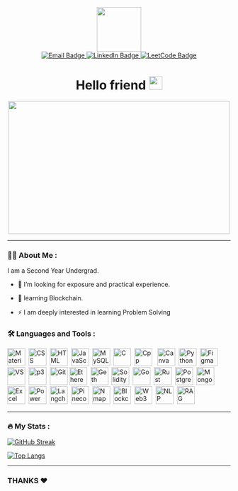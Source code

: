<div id="header" align="center">
  <img src="https://media.giphy.com/media/2IudUHdI075HL02Pkk/giphy.gif" width="100"/>

<div id="badges" >
<a href="mailto:atulkm189@gmail.com">
  <img src="https://img.shields.io/badge/Email-D14836?style=for-the-badge&logo=gmail&logoColor=white" alt="Email Badge"/>
</a>

<a href="https://www.linkedin.com/in/atul-kumar-458aa1275">
  <img src="https://img.shields.io/badge/LinkedIn-0A66C2?style=for-the-badge&logo=linkedin&logoColor=white" alt="LinkedIn Badge"/>
</a>

<a href="https://leetcode.com/Atul-k-m">
  <img src="https://img.shields.io/badge/LeetCode-FFA116?style=for-the-badge&logo=leetcode&logoColor=white" alt="LeetCode Badge"/>
</a>
 
</div>
<img src="https://komarev.com/ghpvc/?username=Atul-k-m&style=flat-square&color=blue" alt=""/>
<h1>
  Hello friend
  <img src="https://media.giphy.com/media/hvRJCLFzcasrR4ia7z/giphy.gif" width="30px"/>
</h1>
  </div>
  
  <div align="center">
  <img src="https://media.giphy.com/media/k0ijJhqrUP4T2EvmJ1/giphy.gif" width="500" height="300"/>
</div>

---

### :man_technologist: About Me :
  I am a Second Year Undergrad.

- :telescope: I’m looking for exposure and practical experience.

- :seedling: learning Blockchain.

- :zap: I am deeply interested in learning Problem Solving

### :hammer_and_wrench: Languages and Tools :
<div>
  <img src="https://cdn.jsdelivr.net/gh/devicons/devicon/icons/materialui/materialui-original.svg" title="Material UI" alt="Material UI" width="40" height="40"/>&nbsp; 
 <img src="https://cdn.jsdelivr.net/gh/devicons/devicon/icons/css3/css3-original.svg"  title="CSS3" alt="CSS" width="40" height="40"/>&nbsp;
  <img src="https://cdn.jsdelivr.net/gh/devicons/devicon/icons/html5/html5-original.svg" title="HTML5" alt="HTML" width="40" height="40"/>&nbsp;
  <img src="https://cdn.jsdelivr.net/gh/devicons/devicon/icons/javascript/javascript-original.svg" title="JavaScript" alt="JavaScript" width="40" height="40"/>&nbsp;
  <img src="https://cdn.jsdelivr.net/gh/devicons/devicon/icons/mysql/mysql-original.svg" title="MySQL"  alt="MySQL" width="40" height="40"/>&nbsp;
   <img src="https://cdn.jsdelivr.net/gh/devicons/devicon/icons/c/c-original.svg" title="C"  alt="C" width="40" height="40"/>&nbsp
 <img src="https://cdn.jsdelivr.net/gh/devicons/devicon/icons/cplusplus/cplusplus-original.svg" title="C++"  alt="Cpp" Width="40" height="40"/> &nbsp;         
  <img src="https://cdn.jsdelivr.net/gh/devicons/devicon/icons/canva/canva-original.svg" title="Canva"  alt="Canva" width="40" height="40"/>&nbsp;
   <img src="https://cdn.jsdelivr.net/gh/devicons/devicon/icons/python/python-original.svg" title="Python"  alt="Python" width="40" height="40"/>&nbsp;
 <img src="https://cdn.jsdelivr.net/gh/devicons/devicon/icons/figma/figma-original.svg" title="Figma"  alt="Figma" width="40" height="40"/>&nbsp;
   <img src="https://cdn.jsdelivr.net/gh/devicons/devicon/icons/vscode/vscode-original.svg" title="VS Code"  alt="VS" width="40" height="40"/>&nbsp;
  <img src="https://cdn.jsdelivr.net/gh/devicons/devicon/icons/processing/processing-original.svg" title="Processing"  alt="p3" width="40" height="40"/>&nbsp;
  <img src="https://cdn.jsdelivr.net/gh/devicons/devicon/icons/git/git-original.svg" title="Git" alt="Git" width="40" height="40"/>
  <img src="https://cryptologos.cc/logos/ethereum-eth-logo.png" title="Ethereum" alt="Ethereum" width="40" height="40"/>&nbsp;
<img src="https://seeklogo.com/images/G/geth-logo-59B88A61E8-seeklogo.com.png" title="Geth" alt="Geth" width="40" height="40"/>&nbsp;
<img src="https://upload.wikimedia.org/wikipedia/commons/9/98/Solidity_logo.svg" title="Solidity" alt="Solidity" width="40" height="40"/>&nbsp;
<img src="https://upload.wikimedia.org/wikipedia/commons/3/3f/Golang_logo.svg" title="Go" alt="Go" width="40" height="40"/>&nbsp;
<img src="https://upload.wikimedia.org/wikipedia/commons/d/d5/Rust_programming_language_black_logo.svg" title="Rust" alt="Rust" width="40" height="40"/>&nbsp;
<img src="https://cdn.worldvectorlogo.com/logos/postgresql.svg" title="PostgreSQL" alt="PostgreSQL" width="40" height="40"/>&nbsp;
<img src="https://cdn.jsdelivr.net/gh/devicons/devicon/icons/mongodb/mongodb-original.svg" title="MongoDB" alt="MongoDB" width="40" height="40"/>&nbsp;
<img src="https://www.pngkey.com/png/full/338-3381677_microsoft-excel-icon-png.png" title="Excel" alt="Excel" width="40" height="40"/>&nbsp;
<img src="https://upload.wikimedia.org/wikipedia/commons/2/20/Power_BI_logo.svg" title="Power BI" alt="Power BI" width="40" height="40"/>&nbsp;
<img src="https://seeklogo.com/images/L/langchain-logo-7D7DD6726A-seeklogo.com.png" title="Langchain" alt="Langchain" width="40" height="40"/>&nbsp;
<img src="https://vectorwiki.com/images/WKJWE__pinecone.svg" title="Pinecone" alt="Pinecone" width="40" height="40"/>&nbsp;
<img src="https://upload.wikimedia.org/wikipedia/commons/8/8a/Nmap_logo.svg" title="Nmap" alt="Nmap" width="40" height="40"/>&nbsp;
<img src="https://cdn-icons-png.flaticon.com/512/3406/3406737.png" title="Blockchain" alt="Blockchain" width="40" height="40"/>&nbsp;
<img src="https://cdn-icons-png.flaticon.com/512/2306/2306088.png" title="Web3" alt="Web3" width="40" height="40"/>&nbsp;
<img src="https://cdn-icons-png.flaticon.com/512/3203/3203385.png" title="NLP" alt="NLP" width="40" height="40"/>&nbsp;
<img src="https://cdn-icons-png.flaticon.com/512/1390/1390248.png" title="RAG" alt="RAG" width="40" height="40"/>&nbsp;
</div>

---

### :fire: My Stats :

[![GitHub Streak](http://github-readme-streak-stats.herokuapp.com?user=Atul-k-m&theme=dark&background=000000)](https://git.io/streak-stats)

[![Top Langs](https://github-readme-stats.vercel.app/api/top-langs/?username=Atul-k-m&langs_count=6&layout=compact&theme=vision-friendly-dark)](https://github.com/anuraghazra/github-readme-stats)
 
 ---
 
 ### THANKS ♥️
<!---
Atul-k-m/Atul-k-m is a ✨ special ✨ repository because its `README.md` (this file) appears on your GitHub profile.
You can click the Preview link to take a look at your changes.
--->
